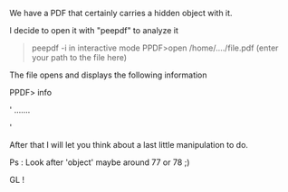 We have a PDF that certainly carries a hidden object with it.

I decide to open it with "peepdf" to analyze it

>peepdf -i in interactive mode
PPDF>open /home/..../file.pdf (enter your path to the file here)

The file opens and displays the following information

PPDF> info

'
.......

'


After that I will let you think about a last little manipulation to do.

Ps : Look after 'object' maybe around 77 or 78 ;)

GL !